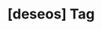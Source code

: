 ---
article_id: 0
description: List of articles under [deseos] tag.
image: http://huntingbears.com.ve/static/img/site/mstile-310x310.png
layout: tag
slug: deseos
title: '[deseos] Tag'
---